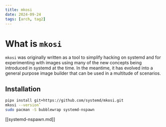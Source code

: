 ```yaml
---
title: mkosi
date: 2024-09-24
tags: [arch, tag2]
---
```


# What is `mkosi`

`mkosi` was originally written as a tool to simplify hacking on systemd and for
experimenting with images using many of the new concepts being introduced in
systemd at the time. In the meantime, it has evolved into a general purpose
image builder that can be used in a multitude of scenarios.

## Installation

```bash
pipx install git+https://github.com/systemd/mkosi.git
mkosi --version`
sudo pacman -S bubblewrap systemd-nspawn
```

[[systemd-nspawn.md]]
